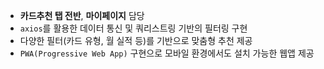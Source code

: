 - **카드추천 탭 전반**, **마이페이지** 담당
- `axios`를 활용한 데이터 통신 및 쿼리스트링 기반의 필터링 구현
- 다양한 필터(카드 유형, 월 실적 등)를 기반으로 맞춤형 추천 제공
- `PWA(Progressive Web App)` 구현으로 모바일 환경에서도 설치 가능한 웹앱 제공
